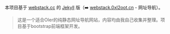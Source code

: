 本项目基于 [webstack.cc](https://github.com/WebStackPage/WebStackPage.github.io) 的 [Jekyll](https://jekyllrb.com/) 版（➡️ [webstack.0xl2oot.cn](https://webstack.0xl2oot.cn/) - 网址导航）。

> 这是一个适合OIer的纯静态网址导航网站，内容均由我自己收集并整理。项目基于bootstrap前端框架开发。
